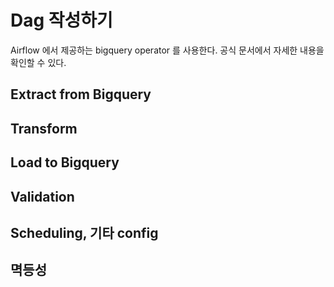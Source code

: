 # Dag 작성하기

Airflow 에서 제공하는 bigquery operator 를 사용한다. 공식 문서에서 자세한 내용을 확인할 수 있다.

## Extract from Bigquery

## Transform

## Load to Bigquery

## Validation

## Scheduling, 기타 config

## 멱등성